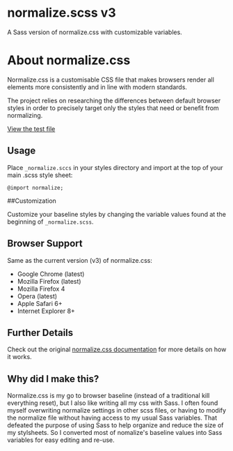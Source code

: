 
# normalize.scss v3

A Sass version of normalize.css with customizable variables.

# About normalize.css

Normalize.css is a customisable CSS file that makes browsers render all
elements more consistently and in line with modern standards.

The project relies on researching the differences between default browser
styles in order to precisely target only the styles that need or benefit from
normalizing.

[View the test file](http://necolas.github.io/normalize.css/latest/test.html)

## Usage

Place `_normalize.sccs` in your styles directory and import at the top of your main 
.scss style sheet:

```
@import normalize;
```

##Customization

Customize your baseline styles by changing the variable values found at the beginning of `_normalize.scss`. 

## Browser Support

Same as the current version (v3) of normalize.css:

* Google Chrome (latest)
* Mozilla Firefox (latest)
* Mozilla Firefox 4
* Opera (latest)
* Apple Safari 6+
* Internet Explorer 8+


## Further Details

Check out the original [normalize.css documentation](https://github.com/necolas/normalize.css/
) for more details on how it works.

## Why did I make this?
Normalize.css is my go to browser baseline (instead of a traditional kill everything reset), but I also like writing all my css with Sass. I often found myself overwriting normalize settings in other scss files, or having to modify the normalize file without having access to my usual Sass variables. That defeated the purpose of using Sass to help organize and reduce the size of my stylsheets. So I converted most of nomalize's baseline values into Sass variables for easy editing and re-use.
